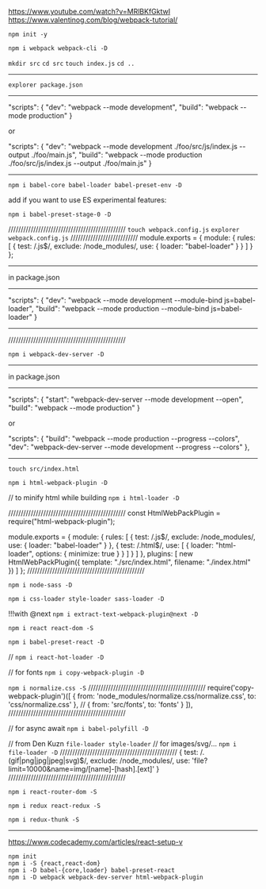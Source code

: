 https://www.youtube.com/watch?v=MRlBKfGktwI
https://www.valentinog.com/blog/webpack-tutorial/



`npm init -y`

`npm i webpack webpack-cli -D`

`mkdir src`
`cd src`
`touch index.js`
`cd ..`

***********************************************
`explorer package.json`
**************

"scripts": {
  "dev": "webpack --mode development",
  "build": "webpack --mode production"
}

or

"scripts": {
  "dev": "webpack --mode development ./foo/src/js/index.js --output ./foo/main.js",
  "build": "webpack --mode production ./foo/src/js/index.js --output ./foo/main.js"
}

**************************************


`npm i babel-core babel-loader babel-preset-env -D`


add if you want to use ES experimental features:

`npm i babel-preset-stage-0 -D`


///////////////////////////////////////////////
`touch webpack.config.js`
`explorer webpack.config.js`
///////////////////////////
module.exports = {
  module: {
    rules: [
      {
        test: /\.js$/,
        exclude: /node_modules/,
        use: {
          loader: "babel-loader"
        }
      }
    ]
  }
};
***************
in package.json
******************
"scripts": {
    "dev": "webpack --mode development --module-bind js=babel-loader",
    "build": "webpack --mode production --module-bind js=babel-loader"
  }
******************
///////////////////////////////////////////////



`npm i webpack-dev-server -D`

***************
in package.json
******************
"scripts": {
  "start": "webpack-dev-server --mode development --open",
  "build": "webpack --mode production"
}

or

"scripts": {
  "build": "webpack --mode production --progress --colors",
  "dev": "webpack-dev-server --mode development --progress --colors"
},

******************


`touch src/index.html`


`npm i html-webpack-plugin -D`

// to minify html while building
`npm i html-loader -D`

///////////////////////////////////////////////
const HtmlWebPackPlugin = require("html-webpack-plugin");

module.exports = {
  module: {
    rules: [
      {
        test: /\.js$/,
        exclude: /node_modules/,
        use: {
          loader: "babel-loader"
        }
      },
      {
        test: /\.html$/,
        use: [
          {
            loader: "html-loader",
            options: { minimize: true }
          }
        ]
      }
    ]
  },
  plugins: [
    new HtmlWebPackPlugin({
      template: "./src/index.html",
      filename: "./index.html"
    })
  ]
};
///////////////////////////////////////////////

`npm i node-sass -D`

`npm i css-loader style-loader sass-loader -D`


!!!with @next
`npm i extract-text-webpack-plugin@next -D`


`npm i react react-dom -S`

`npm i babel-preset-react -D`

// `npm i react-hot-loader -D`


// for fonts
`npm i copy-webpack-plugin -D`


`npm i normalize.css -S`
///////////////////////////////////////////////
    require('copy-webpack-plugin')([
      { from: 'node_modules/normalize.css/normalize.css', to: 'css/normalize.css' },
      // { from: 'src/fonts', to: 'fonts' }
    ]),
///////////////////////////////////////////////


// for async await
`npm i babel-polyfill -D`


// from Den Kuzn `file-loader style-loader`
// for images/svg/...
`npm i file-loader -D`
///////////////////////////////////////////////
      {
        test: /\.(gif|png|jpg|jpeg|svg)$/,
        exclude: /node_modules/,
        use: 'file?limit=10000&name=img/[name]-[hash].[ext]'
      }
///////////////////////////////////////////////


`npm i react-router-dom -S`


`npm i redux react-redux -S`

`npm i redux-thunk -S`

**********************************
https://www.codecademy.com/articles/react-setup-v
```
npm init
npm i -S {react,react-dom}
npm i -D babel-{core,loader} babel-preset-react
npm i -D webpack webpack-dev-server html-webpack-plugin
```